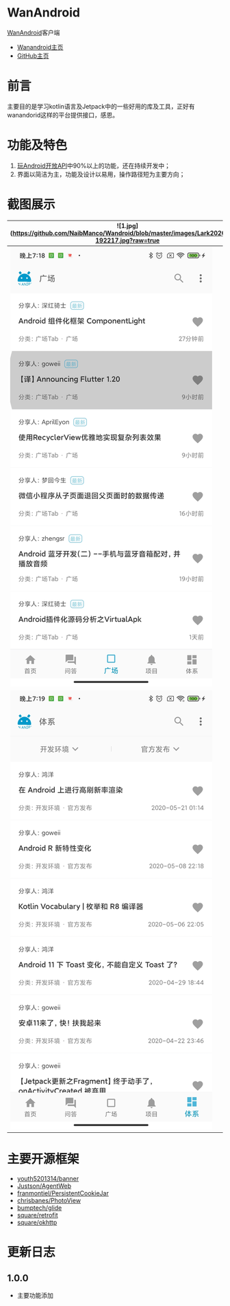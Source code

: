 # WanAndroid

[WanAndroid](https://www.wanandroid.com/)客户端

- [Wanandroid主页](https://www.wanandroid.com/blog/show/2577)
- [GitHub主页](https://github.com/NaibManco/Wandroid)



# 前言

主要目的是学习kotlin语言及Jetpack中的一些好用的库及工具，正好有wanandorid这样的平台提供接口，感恩。


# 功能及特色

1. [玩Android开放API](https://www.wanandroid.com/blog/show/2)中90%以上的功能，还在持续开发中；
2. 界面以简洁为主，功能及设计以易用，操作路径短为主要方向；


# 截图展示

| ![1.jpg](https://github.com/NaibManco/Wandroid/blob/master/images/Lark20200807-192217.jpg?raw=true | ![4.jpg](https://github.com/NaibManco/Wandroid/blob/master/images/Lark20200807-192213.jpeg?raw=true) |
| ------------------------------------------------------------ | ------------------------------------------------------------ |
| ![2.jpg](https://github.com/NaibManco/Wandroid/blob/master/images/Lark20200807-192207.jpeg?raw=true) | ![5.jpg](https://github.com/NaibManco/Wandroid/blob/master/images/Lark20200807-192200.jpeg?raw=true) |
| ![3.jpg](https://github.com/NaibManco/Wandroid/blob/master/images/Lark20200807-192157.jpeg?raw=true) | ![6.jpg](https://github.com/NaibManco/Wandroid/blob/master/images/Lark20200807-192150.jpeg?raw=true) |



# 主要开源框架


- [youth5201314/banner](https://github.com/youth5201314/banner)
- [Justson/AgentWeb](https://github.com/Justson/AgentWeb)
- [franmontiel/PersistentCookieJar](https://github.com/franmontiel/PersistentCookieJar)
- [chrisbanes/PhotoView](https://github.com/chrisbanes/PhotoView)
- [bumptech/glide](https://github.com/bumptech/glide)
- [square/retrofit](https://github.com/square/retrofit)
- [square/okhttp](https://github.com/square/okhttp)


# 更新日志

## 1.0.0

- 主要功能添加

